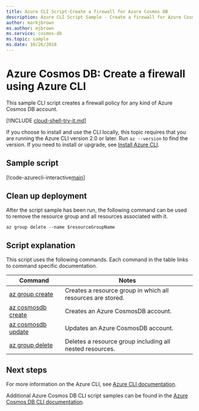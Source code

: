 ```yaml
---
title: Azure CLI Script-Create a firewall for Azure Cosmos DB
description: Azure CLI Script Sample - Create a firewall for Azure Cosmos DB
author: markjbrown
ms.author: mjbrown
ms.service: cosmos-db
ms.topic: sample
ms.date: 10/26/2018
---
```


# Azure Cosmos DB: Create a firewall using Azure CLI

This sample CLI script creates a firewall policy for any kind of Azure Cosmos DB account.

[!INCLUDE [cloud-shell-try-it.md](../../../includes/cloud-shell-try-it.md)]

If you choose to install and use the CLI locally, this topic requires that you are running the Azure CLI version 2.0 or later. Run `az --version` to find the version. If you need to install or upgrade, see [Install Azure CLI](/cli/azure/install-azure-cli).

## Sample script

[!code-azurecli-interactive[main](../../../cli_scripts/cosmosdb/secure-cosmosdb-create-firewall/secure-cosmosdb-create-firewall.sh "Create an Azure Cosmos DB firewall")]

## Clean up deployment

After the script sample has been run, the following command can be used to remove the resource group and all resources associated with it.

```azurecli-$resourceGroupName
az group delete --name $resourceGroupName
```

## Script explanation

This script uses the following commands. Each command in the table links to command specific documentation.

| Command | Notes |
|---|---|
| [az group create](/cli/azure/group#az-group-create) | Creates a resource group in which all resources are stored. |
| [az cosmosdb create](/cli/azure/cosmosdb#az-cosmosdb-create) | Creates an Azure CosmosDB account. |
| [az cosmosdb update](/cli/azure/cosmosdb#az-cosmosdb-update) | Updates an Azure CosmosDB account. |
| [az group delete](/cli/azure/group#az-group-delete) | Deletes a resource group including all nested resources. |

## Next steps

For more information on the Azure CLI, see [Azure CLI documentation](/cli/azure).

Additional Azure Cosmos DB CLI script samples can be found in the [Azure Cosmos DB CLI documentation](../cli-samples.md).
